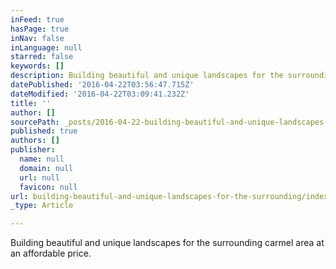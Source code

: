 ```yaml
---
inFeed: true
hasPage: true
inNav: false
inLanguage: null
starred: false
keywords: []
description: Building beautiful and unique landscapes for the surrounding carmel area at an affordable price.
datePublished: '2016-04-22T03:56:47.715Z'
dateModified: '2016-04-22T03:09:41.232Z'
title: ''
author: []
sourcePath: _posts/2016-04-22-building-beautiful-and-unique-landscapes-for-the-surrounding.md
published: true
authors: []
publisher:
  name: null
  domain: null
  url: null
  favicon: null
url: building-beautiful-and-unique-landscapes-for-the-surrounding/index.html
_type: Article

---
```

Building beautiful and unique landscapes for the surrounding carmel area at an affordable price.